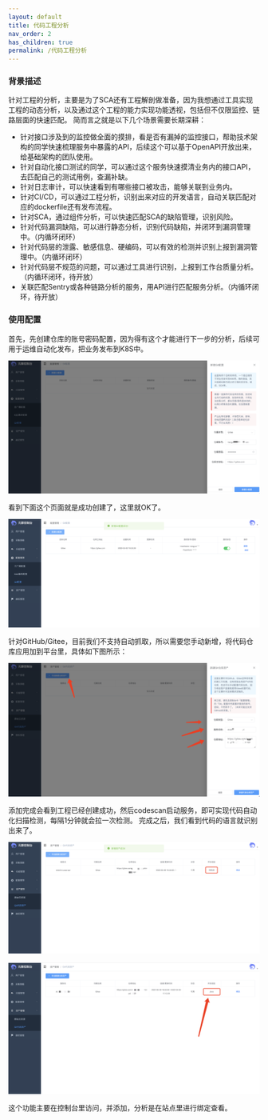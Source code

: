 ```yaml
---
layout: default
title: 代码工程分析
nav_order: 2
has_children: true
permalink: /代码工程分析
---
```


### 背景描述

针对工程的分析，主要是为了SCA还有工程解剖做准备，因为我想通过工具实现工程的动态分析，以及通过这个工程的能力实现功能透视，包括但不仅限监控、链路层面的快速匹配。
简而言之就是以下几个场景需要长期深耕：

- 针对接口涉及到的监控做全面的摸排，看是否有漏掉的监控接口，帮助技术架构的同学快速梳理服务中暴露的API，后续这个可以基于OpenAPI开放出来，给基础架构的团队使用。
- 针对自动化接口测试的同学，可以通过这个服务快速摸清业务内的接口API，去匹配自己的测试用例，查漏补缺。
- 针对日志审计，可以快速看到有哪些接口被攻击，能够关联到业务内。
- 针对CI/CD，可以通过工程分析，识别出来对应的开发语言，自动关联匹配对应的dockerfile还有发布流程。
- 针对SCA，通过组件分析，可以快速匹配SCA的缺陷管理，识别风险。
- 针对代码漏洞缺陷，可以进行静态分析，识别代码缺陷，并闭环到漏洞管理中。（内循环闭环）
- 针对代码层的泄露、敏感信息、硬编码，可以有效的检测并识别上报到漏洞管理中。（内循环闭环）
- 针对代码层不规范的问题，可以通过工具进行识别，上报到工作台质量分析。（内循环闭环，待开放）
- 关联匹配Sentry或各种链路分析的服务，用API进行匹配服务分析。（内循环闭环，待开放）

### 使用配置


首先，先创建仓库的账号密码配置，因为得有这个才能进行下一步的分析，后续可用于运维自动化发布，把业务发布到K8S中。

![Backend Overview](/assets/createcode/1.png)

看到下面这个页面就是成功创建了，这里就OK了。

![Backend Overview](/assets/createcode/2.png)

针对GitHub/Gitee，目前我们不支持自动抓取，所以需要您手动新增，将代码仓库应用加到平台里，具体如下图所示：

![Backend Overview](/assets/createcode/3.png)

添加完成会看到工程已经创建成功，然后codescan启动服务，即可实现代码自动化扫描检测，每隔1分钟就会拉一次检测。
完成之后，我们看到代码的语言就识别出来了。

![Backend Overview](/assets/createcode/4.png)


![Backend Overview](/assets/createcode/5.png)

这个功能主要在控制台里访问，并添加，分析是在站点里进行绑定查看。
